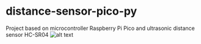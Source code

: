 # distance-sensor-pico-py
Project based on microcontroller Raspberry Pi Pico and ultrasonic distance sensor HC-SR04
![alt text](https://github.com/[matik1234567]/[distance-sensor-pico-py]/blob/[main]/logic_diagram.png?raw=true)
